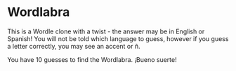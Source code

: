 # Wordlabra

This is a Wordle clone with a twist - the answer may be in English or Spanish! You will not be told which language to guess, however if you guess a letter correctly, you may see an accent or ñ.

You have 10 guesses to find the Wordlabra. ¡Bueno suerte!
